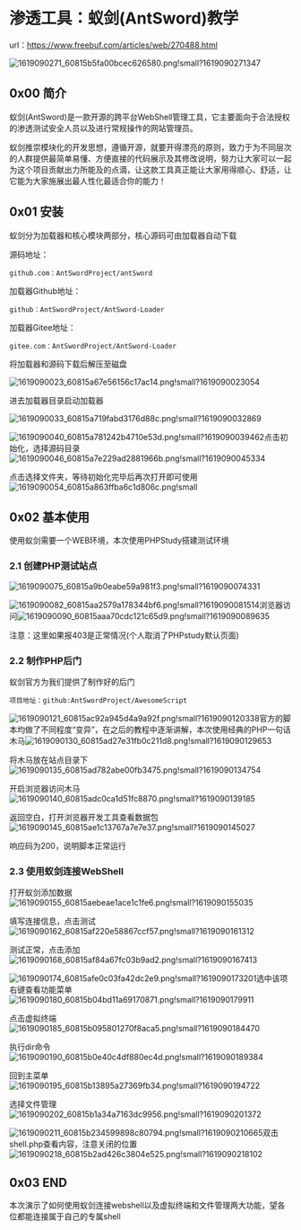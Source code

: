 # 渗透工具：蚁剑(AntSword)教学

url：https://www.freebuf.com/articles/web/270488.html



![1619090271_60815b5fa00bcec626580.png!small?1619090271347](images/1619090271_60815b5fa00bcec626580.png!small)

## 0x00 简介

蚁剑(AntSword)是一款开源的跨平台WebShell管理工具，它主要面向于合法授权的渗透测试安全人员以及进行常规操作的网站管理员。

蚁剑推崇模块化的开发思想，遵循开源，就要开得漂亮的原则，致力于为不同层次的人群提供最简单易懂、方便直接的代码展示及其修改说明，努力让大家可以一起为这个项目贡献出力所能及的点滴，让这款工具真正能让大家用得顺心、舒适，让它能为大家施展出最人性化最适合你的能力！

## 0x01 安装

蚁剑分为加载器和核心模块两部分，核心源码可由加载器自动下载

源码地址：

```
github.com：AntSwordProject/antSword
```

加载器Github地址：

```
github：AntSwordProject/AntSword-Loader
```

加载器Gitee地址：

```
gitee.com：AntSwordProject/AntSword-Loader
```

将加载器和源码下载后解压至磁盘

![1619090023_60815a67e56156c17ac14.png!small?1619090023054](images/1619090023_60815a67e56156c17ac14.png!small)

进去加载器目录启动加载器

![1619090033_60815a719fabd3176d88c.png!small?1619090032869](images/1619090033_60815a719fabd3176d88c.png!small)

![1619090040_60815a781242b4710e53d.png!small?1619090039462](images/1619090040_60815a781242b4710e53d.png!small)点击初始化，选择源码目录![1619090046_60815a7e229ad2881966b.png!small?1619090045334](images/1619090046_60815a7e229ad2881966b.png!small)

点击选择文件夹，等待初始化完毕后再次打开即可使用![1619090054_60815a863ffba6c1d806c.png!small](images/1619090054_60815a863ffba6c1d806c.png!small)

## 0x02 基本使用

使用蚁剑需要一个WEB环境，本次使用PHPStudy搭建测试环境

### 2.1 创建PHP测试站点

![1619090075_60815a9b0eabe59a981f3.png!small?1619090074331](images/1619090075_60815a9b0eabe59a981f3.png!small)

![1619090082_60815aa2579a178344bf6.png!small?1619090081514](images/1619090082_60815aa2579a178344bf6.png!small)浏览器访问![1619090090_60815aaa70cdc121c65d9.png!small?1619090089635](images/1619090090_60815aaa70cdc121c65d9.png!small)

注意：这里如果报403是正常情况(个人取消了PHPstudy默认页面)

### 2.2 制作PHP后门

蚁剑官方为我们提供了制作好的后门

```
项目地址：github:AntSwordProject/AwesomeScript
```

![1619090121_60815ac92a945d4a9a92f.png!small?1619090120338](images/1619090121_60815ac92a945d4a9a92f.png!small)官方的脚本均做了不同程度“变异”，在之后的教程中逐渐讲解，本次使用经典的PHP一句话木马![1619090130_60815ad27e31fb0c211d8.png!small?1619090129653](images/1619090130_60815ad27e31fb0c211d8.png!small)

将木马放在站点目录下![1619090135_60815ad782abe00fb3475.png!small?1619090134754](images/1619090135_60815ad782abe00fb3475.png!small)

开启浏览器访问木马![1619090140_60815adc0ca1d51fc8870.png!small?1619090139185](images/1619090140_60815adc0ca1d51fc8870.png!small)

返回空白，打开浏览器开发工具查看数据包![1619090145_60815ae1c13767a7e7e37.png!small?1619090145027](images/1619090145_60815ae1c13767a7e7e37.png!small)

响应码为200，说明脚本正常运行

### 2.3 使用蚁剑连接WebShell

打开蚁剑添加数据![1619090155_60815aebeae1ace1c1fe6.png!small?1619090155035](images/1619090155_60815aebeae1ace1c1fe6.png!small)

填写连接信息，点击测试![1619090162_60815af220e58867ccf57.png!small?1619090161312](images/1619090162_60815af220e58867ccf57.png!small)

测试正常，点击添加![1619090168_60815af84a67fc03b9ad2.png!small?1619090167413](images/1619090168_60815af84a67fc03b9ad2.png!small)

![1619090174_60815afe0c03fa42dc2e9.png!small?1619090173201](images/1619090174_60815afe0c03fa42dc2e9.png!small)选中该项右键查看功能菜单![1619090180_60815b04bd11a69170871.png!small?1619090179911](images/1619090180_60815b04bd11a69170871.png!small)

点击虚拟终端![1619090185_60815b095801270f8aca5.png!small?1619090184470](images/1619090185_60815b095801270f8aca5.png!small)

执行dir命令![1619090190_60815b0e40c4df880ec4d.png!small?1619090189384](images/1619090190_60815b0e40c4df880ec4d.png!small)

回到主菜单![1619090195_60815b13895a27369fb34.png!small?1619090194722](images/1619090195_60815b13895a27369fb34.png!small)

选择文件管理![1619090202_60815b1a34a7163dc9956.png!small?1619090201372](images/1619090202_60815b1a34a7163dc9956.png!small)

![1619090211_60815b234599898c80794.png!small?1619090210665](images/1619090211_60815b234599898c80794.png!small)双击shell.php查看内容，注意关闭的位置![1619090218_60815b2ad426c3804e525.png!small?1619090218102](images/1619090218_60815b2ad426c3804e525.png!small)

## 0x03 END

本次演示了如何使用蚁剑连接webshell以及虚拟终端和文件管理两大功能，望各位都能连接属于自己的专属shell